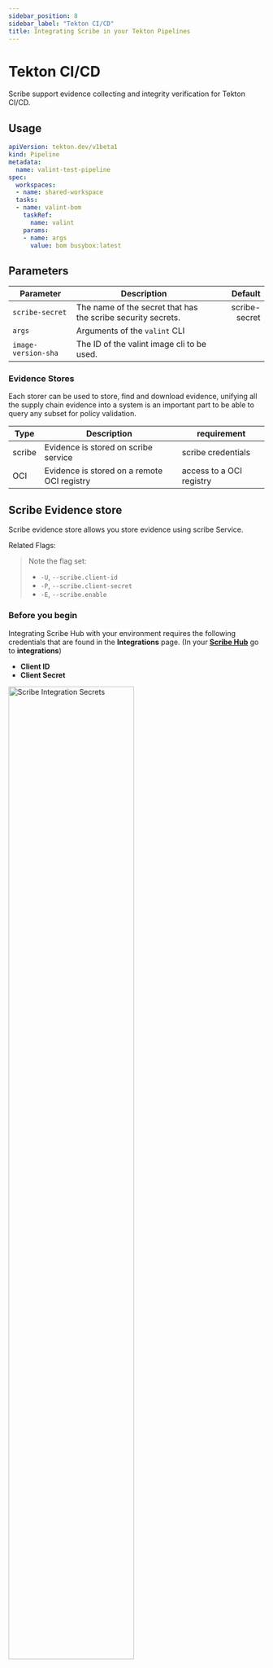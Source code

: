 ```yaml
---
sidebar_position: 8
sidebar_label: "Tekton CI/CD"
title: Integrating Scribe in your Tekton Pipelines
---
```



# Tekton CI/CD
Scribe support evidence collecting and integrity verification for Tekton CI/CD.

## Usage
```yaml
apiVersion: tekton.dev/v1beta1
kind: Pipeline
metadata:
  name: valint-test-pipeline
spec:
  workspaces:
  - name: shared-workspace
  tasks:
  - name: valint-bom
    taskRef:
      name: valint
    params:
    - name: args
      value: bom busybox:latest
```

## Parameters

| Parameter | Description | Default |
| --- | --- | ---: |
| `scribe-secret` | The name of the secret that has the scribe security secrets. | scribe-secret |
| `args` | Arguments of the `valint` CLI | |
| `image-version-sha` | The ID of the valint image cli to be used. | |

### Evidence Stores
Each storer can be used to store, find and download evidence, unifying all the supply chain evidence into a system is an important part to be able to query any subset for policy validation.

| Type  | Description | requirement |
| --- | --- | --- |
| scribe | Evidence is stored on scribe service | scribe credentials |
| OCI | Evidence is stored on a remote OCI registry | access to a OCI registry |

## Scribe Evidence store
Scribe evidence store allows you store evidence using scribe Service.

Related Flags:
> Note the flag set:
>* `-U`, `--scribe.client-id`
>* `-P`, `--scribe.client-secret`
>* `-E`, `--scribe.enable`

### Before you begin
Integrating Scribe Hub with your environment requires the following credentials that are found in the **Integrations** page. (In your **[Scribe Hub](https://prod.hub.scribesecurity.com/ "Scribe Hub Link")** go to **integrations**)

* **Client ID**
* **Client Secret**

<img src='../../../../img/ci/integrations-secrets.jpg' alt='Scribe Integration Secrets' width='70%' min-width='400px'/>

* Store credentials in [kubernetes secret](https://kubernetes.io/docs/concepts/configuration/secret/)


#### Storing your credentials

The `valint` task looks for a Kubernetes secret that stores your Scribe user credentials. This secret is called `scribe-secret` by default and is expected to have the keys `scribe-client-id` and `scribe-client-secret`.
You can use the following example configuration. Make sure to provide the correct credentials for your Scribe environment.

```yaml
apiVersion: v1
kind: Secret
metadata:
  name: orka-creds
type: Opaque
stringData:
  scribe_client_id: $(client_id)
  scribe_client_secret: $(client_secret)
  scribe_enable: true
```

```sh
kubectl apply --namespace=<namespace> -f scribe-secret.yaml
```

Omit `--namespace` if installing in the `default` namespace.

> **NOTE:** These credentials are used by the `valint` task to generate an authentication token to access the Scribe API.


### Usage

```yaml
# Creates a CycloneDX SBOM and verifies its policy.
apiVersion: tekton.dev/v1beta1
kind: Pipeline
metadata:
  name: basic-tests
spec:
  workspaces:
  - name: shared-workspace
  tasks:
  - name: valint-bom
    taskRef:
      name: valint
    workspaces:
    - name: output
      workspace: shared-workspace
    params:
    - name: args
      value: 
        - bom 
        - busybox:latest
        - -o=statement

  - name: valint-verify-bom
    taskRef:
      name: valint
    workspaces:
    - name: output
      workspace: shared-workspace
    runAfter:
    - valint-verify
    params:
    - name: args
      value: 
        - verify 
        - busybox:latest 
        - -i=statement
```

```yaml
# Creates a SLSA Provanence and verifies its policy.
apiVersion: tekton.dev/v1beta1
kind: Pipeline
metadata:
  name: basic-tests
spec:
  workspaces:
  - name: shared-workspace
  tasks:
  - name: valint-slsa
    taskRef:
      name: valint
    workspaces:
    - name: output
      workspace: shared-workspace
    runAfter:
    - valint-verify-bom
    params:
    - name: args
      value: 
        - slsa 
        - alpine:latest
        - -o=statement

  - name: valint-verify-slsa
    taskRef:
      name: valint
    workspaces:
    - name: output
      workspace: shared-workspace
    runAfter:
    - valint-slsa
    params:
    - name: args
      value: 
        - verify 
        - alpine:latest 
        - -i=statement-slsa
```

### Alternative evidence stores
> You can learn more about alternative stores **[here](https://scribe-security.netlify.app/docs/integrating-scribe/other-evidence-stores)**.

<details>
  <summary> <b> OCI Evidence store </b></summary>
Valint supports both storage and verification flows for `attestations`  and `statement` objects utilizing OCI registry as an evidence store.

Using OCI registry as an evidence store allows you to upload, download and verify evidence across your supply chain in a seamless manner.

Related flags:
* `--oci` Enable OCI store.
* `--oci-repo` - Evidence store location.


### Before you begin
Evidence can be stored in any accusable registry.
* Write access is required for upload (generate).
* Read access is required for download (verify).

You must first login with the required access privileges to your registry before calling Valint.

### Usage
```yaml
# Creates a CycloneDX SBOM and verifies its policy.
apiVersion: tekton.dev/v1beta1
kind: Pipeline
metadata:
  name: basic-tests
spec:
  workspaces:
  - name: shared-workspace
  tasks:
  - name: valint-bom
    taskRef:
      name: valint
    workspaces:
    - name: output
      workspace: shared-workspace
    params:
    - name: args
      value: 
        - bom 
        - busybox:latest
        - -o=statement
        - --oci
        - --oci-repo [my_repo]

  - name: valint-verify-bom
    taskRef:
      name: valint
    workspaces:
    - name: output
      workspace: shared-workspace
    runAfter:
    - valint-bom
    params:
    - name: args
      value: 
        - verify 
        - busybox:latest 
        - -i=statement
        - --oci
        - --oci-repo [my_repo]
```

```yaml
# Creates a SLSA Provanence and verifies its policy.
apiVersion: tekton.dev/v1beta1
kind: Pipeline
metadata:
  name: basic-tests
spec:
  workspaces:
  - name: shared-workspace
  tasks:
  - name: valint-slsa
    taskRef:
      name: valint
    workspaces:
    - name: output
      workspace: shared-workspace
    runAfter:
    - valint-verify-bom
    params:
    - name: args
      value: 
        - slsa 
        - busybox:latest
        - -o=statement
        - --oci
        - --oci-repo [my_repo]

  - name: valint-verify-slsa
    taskRef:
      name: valint
    workspaces:
    - name: output
      workspace: shared-workspace
    runAfter:
    - valint-slsa
    params:
    - name: args
      value: 
        - verify 
        - busybox:latest 
        - -i=statement-slsa
        - --oci
        - --oci-repo [my_repo]
```

</details>

## Basic examples
<details>
  <summary>  Public registry image (SBOM) </summary>

Create SBOM for remote `busybox:latest` image.

```YAML
apiVersion: tekton.dev/v1beta1
kind: Pipeline
metadata:
  name: basic-tests
spec:
  workspaces:
  - name: shared-workspace
  tasks:
  - name: valint-bom
    taskRef:
      name: valint
    workspaces:
    - name: output
      workspace: shared-workspace
    params:
    - name: args
      value: 
        - bom 
        - alpine:latest
``` 

</details>
<details>
  <summary>  Public registry image (SLSA) </summary>

Create SLSA for remote `busybox:latest` image.

```YAML
apiVersion: tekton.dev/v1beta1
kind: Pipeline
metadata:
  name: basic-tests
spec:
  workspaces:
  - name: shared-workspace
  tasks:
  - name: valint-slsa
    taskRef:
      name: valint
    workspaces:
    - name: output
      workspace: shared-workspace
    params:
    - name: args
      value: 
        - slsa
        - alpine:latest
``` 

</details>

<!-- <details>
  <summary>  Private registry image (SBOM) </summary>

Create SBOM for image hosted on private registry.

> Use `docker login` to add access.

```YAML
apiVersion: tekton.dev/v1beta1
kind: Pipeline
metadata:
  name: basic-tests
spec:
  workspaces:
  - name: shared-workspace
  tasks:
  - name: valint-bom
    taskRef:
      name: valint
    workspaces:
    - name: output
      workspace: shared-workspace
    params:
    - name: args
      value: 
        - bom 
        - scribesecuriy.jfrog.io/scribe-docker-local/stub_remote:latest
        - -o=statement
```
</details> -->
<!-- 
<details>
  <summary>  Private registry image (SLSA) </summary>

Create SLSA for image hosted on private registry.

> Use `docker login` to add access.

```YAML
apiVersion: tekton.dev/v1beta1
kind: Pipeline
metadata:
  name: basic-tests
spec:
  workspaces:
  - name: shared-workspace
  tasks:
  - name: valint-slsa
    taskRef:
      name: valint
    workspaces:
    - name: output
      workspace: shared-workspace
    params:
    - name: args
      value: 
        - slsa 
        - scribesecuriy.jfrog.io/scribe-docker-local/stub_remote:latest
```
</details> -->

<details>
  <summary> Custom metadata (SBOM) </summary>

Custom metadata added to SBOM.

```YAML
apiVersion: tekton.dev/v1beta1
kind: Pipeline
metadata:
  name: basic-tests
spec:
  workspaces:
  - name: shared-workspace
  tasks:
  - name: valint-bom
    taskRef:
      name: valint
    workspaces:
    - name: output
      workspace: shared-workspace
    params:
    - name: args
      value: 
        - bom 
        - busybox:latest
        - --env=test_env
        - --label=test_label
```
</details>


<details>
  <summary> Custom metadata (SLSA) </summary>

Custom metadata added to SLSA.

```YAML
apiVersion: tekton.dev/v1beta1
kind: Pipeline
metadata:
  name: basic-tests
spec:
  workspaces:
  - name: shared-workspace
  tasks:
  - name: valint-slsa
    taskRef:
      name: valint
    workspaces:
    - name: output
      workspace: shared-workspace
    params:
    - name: args
      value: 
        - slsa 
        - busybox:latest
        - --env=test_env
        - --label=test_label
```
</details>


<details>
  <summary> Archive image (SBOM) </summary>

Create SBOM for local `docker save` output.

> Use `oci-archive` target type when creating a OCI archive (`podman save`).

```YAML
apiVersion: tekton.dev/v1beta1
kind: Pipeline
metadata:
  name: basic-tests
spec:
  workspaces:
  - name: shared-workspace
  tasks:
  - name: valint-bom
    taskRef:
      name: valint
    workspaces:
    - name: output
      workspace: shared-workspace
    params:
    - name: args
      value: 
        - bom 
        - docker-archive:busybox.tar
```
</details>

<details>
  <summary> Archive image (SLSA) </summary>

Create SLSA for local `docker save` output.

> Use `oci-archive` target type when creating a OCI archive (`podman save`).

```YAML
apiVersion: tekton.dev/v1beta1
kind: Pipeline
metadata:
  name: basic-tests
spec:
  workspaces:
  - name: shared-workspace
  tasks:
  - name: valint-slsa
    taskRef:
      name: valint
    workspaces:
    - name: output
      workspace: shared-workspace
    params:
    - name: args
      value: 
        - slsa
        - docker-archive:busybox.tar
```
</details>

<details>
  <summary> Directory target (SBOM) </summary>

Create SBOM for a local directory.

```YAML
apiVersion: tekton.dev/v1beta1
kind: Pipeline
metadata:
  name: basic-tests
spec:
  workspaces:
  - name: shared-workspace
  tasks:
  - name: valint-bom
    taskRef:
      name: valint
    workspaces:
    - name: output
      workspace: shared-workspace
    params:
    - name: args
      value: 
        - bom 
        - dir:testdir
```
</details>

<details>
  <summary> Directory target (SLSA) </summary>

Create SLSA for a local directory.

```YAML
apiVersion: tekton.dev/v1beta1
kind: Pipeline
metadata:
  name: basic-tests
spec:
  workspaces:
  - name: shared-workspace
  tasks:
  - name: valint-bom
    taskRef:
      name: valint
    workspaces:
    - name: output
      workspace: shared-workspace
    params:
    - name: args
      value: 
        - slsa 
        - dir:testdir
```
</details>


<details>
  <summary> Git target (SBOM) </summary>

Create SBOM for `mongo-express` remote git repository.

```YAML
apiVersion: tekton.dev/v1beta1
kind: Pipeline
metadata:
  name: basic-tests
spec:
  workspaces:
  - name: shared-workspace
  tasks:
  - name: valint-bom
    taskRef:
      name: valint
    workspaces:
    - name: output
      workspace: shared-workspace
    params:
    - name: args
      value: 
        - bom 
        - git:https://github.com/mongo-express/mongo-express.git
```

Create SBOM for local git repository. <br />

> When using implicit checkout note the Gitlab-CI [git-strategy](https://docs.gitlab.com/ee/ci/runners/configure_runners.html#git-strategy) will effect the commits collected by the SBOM.

```YAML
apiVersion: tekton.dev/v1beta1
kind: Pipeline
metadata:
  name: basic-tests
spec:
  workspaces:
  - name: shared-workspace
  tasks:
  - name: valint-bom
    taskRef:
      name: valint
    workspaces:
    - name: output
      workspace: shared-workspace
    params:
    - name: args
      value: 
        - bom 
        - git:.
``` 
</details>

<details>
  <summary> Git target (SLSA) </summary>

Create SLSA for `mongo-express` remote git repository.

```YAML
apiVersion: tekton.dev/v1beta1
kind: Pipeline
metadata:
  name: basic-tests
spec:
  workspaces:
  - name: shared-workspace
  tasks:
  - name: valint-slsa
    taskRef:
      name: valint
    workspaces:
    - name: output
      workspace: shared-workspace
    params:
    - name: args
      value: 
        - slsa 
        - git:https://github.com/mongo-express/mongo-express.git
```

Create SLSA for local git repository. <br />

> When using implicit checkout note the Gitlab-CI [git-strategy](https://docs.gitlab.com/ee/ci/runners/configure_runners.html#git-strategy) will effect the commits collected by the SBOM.

```YAML
apiVersion: tekton.dev/v1beta1
kind: Pipeline
metadata:
  name: basic-tests
spec:
  workspaces:
  - name: shared-workspace
  tasks:
  - name: valint-slsa
    taskRef:
      name: valint
    workspaces:
    - name: output
      workspace: shared-workspace
    params:
    - name: args
      value: 
        - slsa 
        - git:.
``` 
</details>